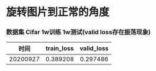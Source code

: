 # 旋转图片到正常的角度

### 数据集 Cifar 1w训练 1w测试(valid loss存在振荡现象)
| 时间 | train_loss |valid_loss|
| --- |:---:|:---:|
| 20200927|0.389208|0.297486|

